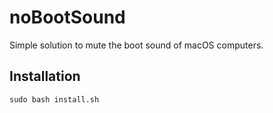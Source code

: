 # noBootSound
Simple solution to mute the boot sound of macOS computers.

## Installation

    sudo bash install.sh